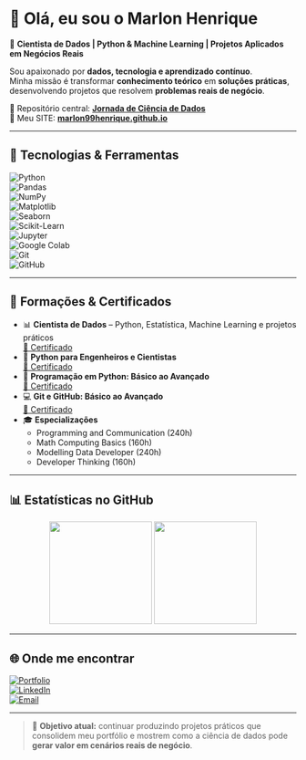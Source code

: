 # 👋 Olá, eu sou o Marlon Henrique  

🎯 **Cientista de Dados | Python & Machine Learning | Projetos Aplicados em Negócios Reais**  

Sou apaixonado por **dados, tecnologia e aprendizado contínuo**.  
Minha missão é transformar **conhecimento teórico** em **soluções práticas**, desenvolvendo projetos que resolvem **problemas reais de negócio**.  

📌 Repositório central: [**Jornada de Ciência de Dados**](https://github.com/Marlon99henrique/jornada-ciencia-dados)  
📌 Meu SITE: [**marlon99henrique.github.io**](https://marlon99henrique.github.io/)  

---

## 🚀 Tecnologias & Ferramentas  

![Python](https://img.shields.io/badge/Python-3776AB?style=for-the-badge&logo=python&logoColor=white)  
![Pandas](https://img.shields.io/badge/Pandas-150458?style=for-the-badge&logo=pandas&logoColor=white)  
![NumPy](https://img.shields.io/badge/Numpy-013243?style=for-the-badge&logo=numpy&logoColor=white)  
![Matplotlib](https://img.shields.io/badge/Matplotlib-11557c?style=for-the-badge&logo=plotly&logoColor=white)  
![Seaborn](https://img.shields.io/badge/Seaborn-3776AB?style=for-the-badge&logo=python&logoColor=white)  
![Scikit-Learn](https://img.shields.io/badge/Scikit--Learn-F7931E?style=for-the-badge&logo=scikit-learn&logoColor=white)  
![Jupyter](https://img.shields.io/badge/Jupyter-F37626?style=for-the-badge&logo=jupyter&logoColor=white)  
![Google Colab](https://img.shields.io/badge/Colab-F9AB00?style=for-the-badge&logo=googlecolab&logoColor=white)  
![Git](https://img.shields.io/badge/Git-F05032?style=for-the-badge&logo=git&logoColor=white)  
![GitHub](https://img.shields.io/badge/GitHub-181717?style=for-the-badge&logo=github&logoColor=white)  

---

## 📜 Formações & Certificados  

- 📊 **Cientista de Dados** – Python, Estatística, Machine Learning e projetos práticos  
  [📄 Certificado](./formacao-cientista-dados.pdf)  
- 🐍 **Python para Engenheiros e Cientistas**  
  [📄 Certificado](./python-engenheiros-cientista-basico-avançado.pdf)  
- 🐍 **Programação em Python: Básico ao Avançado**  
  [📄 Certificado](./python-basico-avancado.pdf)  
- 💻 **Git e GitHub: Básico ao Avançado**  
  [📄 Certificado](./git-github-basico-avancado.pdf)  
- 🎓 **Especializações**  
  - Programming and Communication (240h)  
  - Math Computing Basics (160h)  
  - Modelling Data Developer (240h)  
  - Developer Thinking (160h)  

---

## 📊 Estatísticas no GitHub  

<div align="center">
  <img height="180em" src="https://github-readme-stats.vercel.app/api?username=Marlon99henrique&show_icons=true&theme=radical&count_private=true"/>
  <img height="180em" src="https://github-readme-stats.vercel.app/api/top-langs/?username=Marlon99henrique&layout=compact&langs_count=7&theme=radical"/>
</div>  

---

## 🌐 Onde me encontrar  

[![Portfolio](https://img.shields.io/badge/Portfólio-000000?style=for-the-badge&logo=About.me&logoColor=white)](https://marlon99henrique.github.io/)  
[![LinkedIn](https://img.shields.io/badge/LinkedIn-0077B5?style=for-the-badge&logo=linkedin&logoColor=white)](https://www.linkedin.com/in/seu-link)  
[![Email](https://img.shields.io/badge/Email-D14836?style=for-the-badge&logo=gmail&logoColor=white)](mailto:marlon.henrique@email.com)  

---

> 🚀 **Objetivo atual:** continuar produzindo projetos práticos que consolidem meu portfólio e mostrem como a ciência de dados pode **gerar valor em cenários reais de negócio**.  
